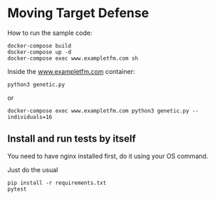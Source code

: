 # Moving Target Defense

How to run the sample code:

```
docker-compose build
docker-compose up -d
docker-compose exec www.exampletfm.com sh
```
Inside the www.exampletfm.com container:
```
python3 genetic.py
```

or 

```
docker-compose exec www.exampletfm.com python3 genetic.py --individuals=16
```

## Install and run tests by itself

You need to have nginx installed first, do it using your OS command.

Just do the usual

    pip install -r requirements.txt
    pytest
